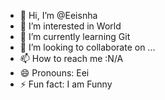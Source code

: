 - 👋 Hi, I’m @Eeisnha
- 👀 I’m interested in World
- 🌱 I’m currently learning Git
- 💞️ I’m looking to collaborate on ...
- 📫 How to reach me :N/A
- 😄 Pronouns: Eei
- ⚡ Fun fact: I am Funny

<!---
Eeisnha/Eeisnha is a ✨ special ✨ repository because its `README.md` (this file) appears on your GitHub profile.
You can click the Preview link to take a look at your changes.
--->
